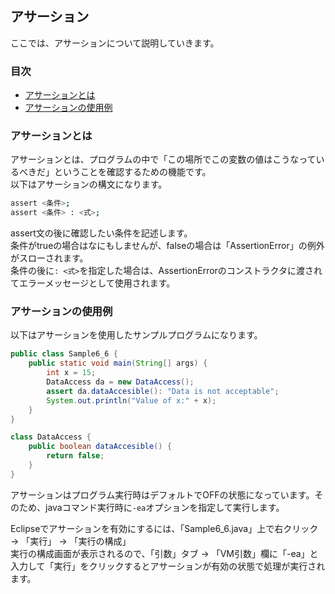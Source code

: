 ## アサーション
ここでは、アサーションについて説明していきます。

### 目次
* [アサーションとは](#sec1)
* [アサーションの使用例](#sec2)

### <a name="sec1"></a>アサーションとは
アサーションとは、プログラムの中で「この場所でこの変数の値はこうなっているべきだ」ということを確認するための機能です。  
以下はアサーションの構文になります。

```sh
assert <条件>;
assert <条件> : <式>;
```

assert文の後に確認したい条件を記述します。  
条件がtrueの場合はなにもしませんが、falseの場合は「AssertionError」の例外がスローされます。  
条件の後に`: <式>`を指定した場合は、AssertionErrorのコンストラクタに渡されてエラーメッセージとして使用されます。


### <a name="sec2"></a>アサーションの使用例
以下はアサーションを使用したサンプルプログラムになります。

```java
public class Sample6_6 {
	public static void main(String[] args) {
		int x = 15;
		DataAccess da = new DataAccess();
		assert da.dataAccesible(): "Data is not acceptable";
		System.out.println("Value of x:" + x);
	}
}

class DataAccess {
	public boolean dataAccesible() {
		return false;
	}
}
```

アサーションはプログラム実行時はデフォルトでOFFの状態になっています。そのため、javaコマンド実行時に`-ea`オプションを指定して実行します。


Eclipseでアサーションを有効にするには、「Sample6_6.java」上で右クリック → 「実行」 → 「実行の構成」  
実行の構成画面が表示されるので、「引数」タブ →  「VM引数」欄に「-ea」と入力して「実行」をクリックするとアサーションが有効の状態で処理が実行されます。

